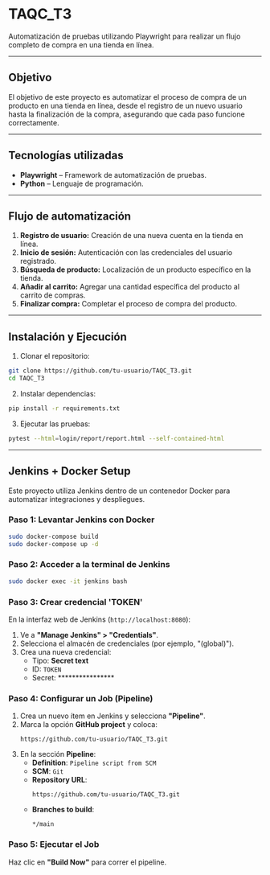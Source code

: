 # TAQC_T3

Automatización de pruebas utilizando Playwright para realizar un flujo completo de compra en una tienda en línea.

---

## Objetivo

El objetivo de este proyecto es automatizar el proceso de compra de un producto en una tienda en línea, desde el registro de un nuevo usuario hasta la finalización de la compra, asegurando que cada paso funcione correctamente.

---

## Tecnologías utilizadas

- **Playwright** – Framework de automatización de pruebas.
- **Python** – Lenguaje de programación.

---

## Flujo de automatización

1. **Registro de usuario:** Creación de una nueva cuenta en la tienda en línea.
2. **Inicio de sesión:** Autenticación con las credenciales del usuario registrado.
3. **Búsqueda de producto:** Localización de un producto específico en la tienda.
4. **Añadir al carrito:** Agregar una cantidad específica del producto al carrito de compras.
5. **Finalizar compra:** Completar el proceso de compra del producto.

---

## Instalación y Ejecución

1. Clonar el repositorio:

```bash
git clone https://github.com/tu-usuario/TAQC_T3.git
cd TAQC_T3
```

2. Instalar dependencias:

```bash
pip install -r requirements.txt
```

3. Ejecutar las pruebas:

```bash
pytest --html=login/report/report.html --self-contained-html
```

---

## Jenkins + Docker Setup

Este proyecto utiliza Jenkins dentro de un contenedor Docker para automatizar integraciones y despliegues.

### Paso 1: Levantar Jenkins con Docker

```bash
sudo docker-compose build
sudo docker-compose up -d
```

### Paso 2: Acceder a la terminal de Jenkins

```bash
sudo docker exec -it jenkins bash
```

### Paso 3: Crear credencial 'TOKEN'

En la interfaz web de Jenkins (`http://localhost:8080`):

1. Ve a **"Manage Jenkins" > "Credentials"**.
2. Selecciona el almacén de credenciales (por ejemplo, "(global)").
3. Crea una nueva credencial:
   - Tipo: **Secret text**
   - ID: `TOKEN`
   - Secret: ****************

### Paso 4: Configurar un Job (Pipeline)

1. Crea un nuevo ítem en Jenkins y selecciona **"Pipeline"**.
2. Marca la opción **GitHub project** y coloca:
   ```
   https://github.com/tu-usuario/TAQC_T3.git
   ```
3. En la sección **Pipeline**:
   - **Definition**: `Pipeline script from SCM`
   - **SCM**: `Git`
   - **Repository URL**:
     ```
     https://github.com/tu-usuario/TAQC_T3.git
     ```
   - **Branches to build**:
     ```
     */main
     ```

### Paso 5: Ejecutar el Job

Haz clic en **"Build Now"** para correr el pipeline.
